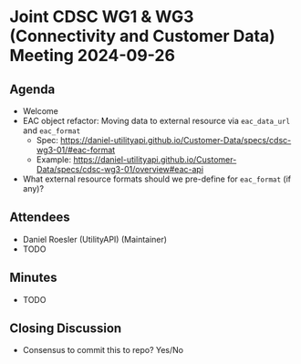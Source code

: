 # Joint CDSC WG1 & WG3 (Connectivity and Customer Data) Meeting 2024-09-26

## Agenda
* Welcome
* EAC object refactor: Moving data to external resource via `eac_data_url` and `eac_format`
    * Spec: https://daniel-utilityapi.github.io/Customer-Data/specs/cdsc-wg3-01/#eac-format
    * Example: https://daniel-utilityapi.github.io/Customer-Data/specs/cdsc-wg3-01/overview#eac-api
* What external resource formats should we pre-define for `eac_format` (if any)?

## Attendees
* Daniel Roesler (UtilityAPI) (Maintainer)
* TODO

## Minutes
* TODO

## Closing Discussion
* Consensus to commit this to repo? Yes/No

